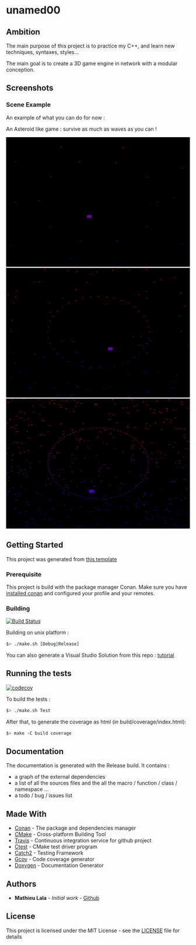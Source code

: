 unamed00
======

Ambition
------

The main purpose of this project is to practice my C++, and learn new techniques, syntaxes, styles...

The main goal is to create a 3D game engine in network with a modular conception.

Screenshots
------

### Scene Example

An example of what you can do for now :

An Asteroid like game : survive as much as waves as you can !

![Screenshot Asteroid Wave 2](./resources/screenshots/2020-04-11_19-14-53.png?raw=true "Wave 2")
![Screenshot Asteroid Wave 4](./resources/screenshots/2020-04-11_19-15-08.png?raw=true "Wave 4")
![Screenshot Asteroid Wave 8](./resources/screenshots/2020-04-11_19-17-19.png?raw=true "Wave 8")

Getting Started
------

This project was generated from [this template](https://github.com/Mathieu-Lala/template_cpp_project)

### Prerequisite

This project is build with the package manager Conan.
Make sure you have [installed conan](https://docs.conan.io/en/latest/installation.html) and configured your profile and your remotes.

### Building

[![Build Status](https://travis-ci.com/Mathieu-Lala/unamed00.svg?branch=master)](https://travis-ci.com/Mathieu-Lala/unamed00)

Building on unix platform :

```bash
$> ./make.sh [Debug|Release]
```

You can also generate a Visual Studio Solution from this repo : [tutorial](https://docs.microsoft.com/en-us/visualstudio/get-started/tutorial-open-project-from-repo?view=vs-2019)

Running the tests
------

[![codecov](https://codecov.io/gh/Mathieu-Lala/unamed00/branch/master/graph/badge.svg)](https://codecov.io/gh/Mathieu-Lala/unamed00)

To build the tests :

```bash
$> ./make.sh Test
```

After that, to generate the coverage as html (in build/coverage/index.html):

```bash
$> make -C build coverage
```

Documentation
------

The documentation is generated with the Release build. It contains :

* a graph of the external dependencies
* a list of all the sources files and the all the macro / function / class / namespace ...
* a todo / bug / issues list

Made With
------

* [Conan](https://conan.io/) - The package and dependencies manager
* [CMake](https://cmake.org/) - Cross-platform Building Tool
* [Travis](https://travis-ci.org/) - Continuous integration service for github project
* [Ctest](https://cmake.org/cmake/help/latest/manual/ctest.1.html) - CMake test driver program
* [Catch2](https://github.com/catchorg/Catch2) - Testing Framework
* [Gcov](https://gcc.gnu.org/onlinedocs/gcc/Gcov.html) - Code coverage generator
* [Doxygen](http://www.doxygen.nl/) - Documentation Generator


Authors
------

* **Mathieu Lala** - *Initial work* - [Github](https://github.com/Mathieu-Lala)

License
------

This project is licensed under the MIT License - see the [LICENSE](LICENSE.md) file for details
